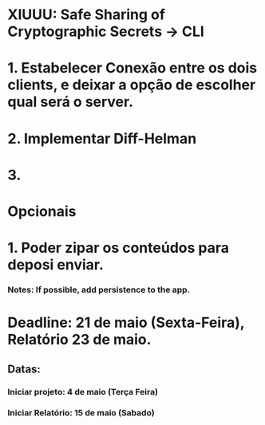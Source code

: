 # XIUUU: Safe Sharing of Cryptographic Secrets -> CLI

# 1. Estabelecer Conexão entre os dois clients, e deixar a opção de escolher qual será o server.

# 2. Implementar Diff-Helman

# 3. 



# Opcionais

# 1. Poder zipar os conteúdos para deposi enviar. 

### Notes: If possible, add persistence to the app.

# Deadline: 21 de maio (Sexta-Feira), Relatório 23 de maio.

## Datas:
### Iniciar projeto: 4 de maio (Terça Feira)
### Iniciar Relatório: 15 de maio (Sabado)
